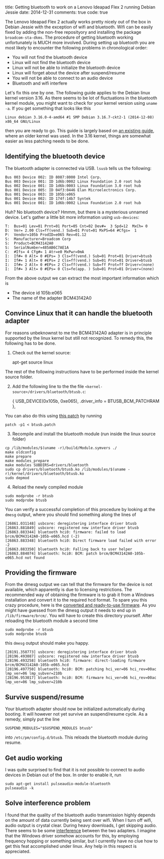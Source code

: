 title: Getting bluetooth to work on a Lenovo Ideapad Flex 2 running Debian Jessie
date: 2014-12-31
comments: true
code: true

The Lenovo Ideapad Flex 2 actually works pretty nicely out of the box in Debian Jessie with the exception of wifi and bluetooth.
Wifi can be easily fixed by adding the non-free reposityory and installing the package ``broadcom-sta-dkms``.
The procedure of getting bluetooth working unfortunately is MUCH more involved.
During setting up bluetooth you are most likely to encounter the following problems in chronological order:

* You will not find the bluetooth device
* Linux will not find the bluetooth device
* Linux will not be able to initialize the bluetooth device
* Linux will forget about the device after suspend/resume
* You will not be able to connect to an audio device
* Bluetooth and wifi interfere

Let's fix this one by one.
The following guide applies to the Debian linux kernel version 3.16.
As there seems to be lot of fluctuations in the bluetooth kernel module,
you might want to check for your kernel version using ``uname -a``.
If you get something that looks like this

```
Linux debian 3.16.0-4-amd64 #1 SMP Debian 3.16.7-ckt2-1 (2014-12-08) x86_64 GNU/Linux
```

then you are ready to go.
This guide is largely based on [an existing guide][1], where an older kernel was used.
In the 3.16 kernel, things are somewhat easier as less patching needs to be done.

## Identifying the bluetooth device

The bluetooth adapter is connected via USB. ``lsusb`` tells us the following:

```
Bus 003 Device 002: ID 8087:8000 Intel Corp. 
Bus 003 Device 001: ID 1d6b:0002 Linux Foundation 2.0 root hub
Bus 002 Device 001: ID 1d6b:0003 Linux Foundation 3.0 root hub
Bus 001 Device 005: ID 04f3:0446 Elan Microelectronics Corp. 
Bus 001 Device 003: ID 105b:e065  
Bus 001 Device 002: ID 174f:14b7 Syntek 
Bus 001 Device 001: ID 1d6b:0002 Linux Foundation 2.0 root hub
```

Huh? No bluetooth device? Hmmm, but there is a mysterious unnamed device.
Let's gather a little bit more information using ``usb-devices``:

```
T:  Bus=01 Lev=01 Prnt=01 Port=05 Cnt=02 Dev#=  3 Spd=12  MxCh= 0
D:  Ver= 2.00 Cls=ff(vend.) Sub=01 Prot=01 MxPS=64 #Cfgs=  1
P:  Vendor=105b ProdID=e065 Rev=01.12
S:  Manufacturer=Broadcom Corp
S:  Product=BCM43142A0
S:  SerialNumber=485AB6C7AE1A
C:  #Ifs= 4 Cfg#= 1 Atr=e0 MxPwr=0mA
I:  If#= 0 Alt= 0 #EPs= 3 Cls=ff(vend.) Sub=01 Prot=01 Driver=btusb
I:  If#= 1 Alt= 0 #EPs= 2 Cls=ff(vend.) Sub=01 Prot=01 Driver=btusb
I:  If#= 2 Alt= 0 #EPs= 2 Cls=ff(vend.) Sub=ff Prot=ff Driver=(none)
I:  If#= 3 Alt= 0 #EPs= 0 Cls=fe(app. ) Sub=01 Prot=01 Driver=(none)
```

From the above output we can extract the most important information which is

* The device id 105b:e065
* The name of the adapter BCM43142A0

## Convince Linux that it can handle the bluetooth adapter

For reasons unbeknownst to me the BCM43142A0 adapter is in principle supported by the linux kernel
but still not recognized.
To remedy this, the following has to be done.

1) Check out the kernel source:

    apt-get source linux

The rest of the following instructions have to be performed inside the kernel source folder.

2) Add the following line to the the file ``<kernel-source>/drivers/bluetooth/btusb.c``:

    { USB_DEVICE(0x105b, 0xe065), .driver_info = BTUSB_BCM_PATCHRAM },

You can also do this using [this patch](btusb.patch) by running

```
patch -p1 < btusb.patch
```

3) Recompile and install the bluetooth module (run inside the linux source folder)

```
cp /lib/modules/$(uname -r)/build/Module.symvers ./
make oldconfig
make prepare
make modules_prepare
make modules SUBDIRS=drivers/bluetooth
sudo cp drivers/bluetooth/btusb.ko /lib/modules/$(uname -r)/kernel/drivers/bluetooth/btusb.ko
sudo depmod
```

4) Reload the newly compiled module

```
sudo modprobe -r btusb
sudo modprobe btusb
```

You can verify a successful completion of this procedure by looking at the ``dmesg`` output,
where you should find something along the lines of

```
[26861.031148] usbcore: deregistering interface driver btusb
[26863.881849] usbcore: registered new interface driver btusb
[26863.883344] bluetooth hci0: firmware: failed to load brcm/BCM43142A0-105b-e065.hcd (-2)
[26863.883348] bluetooth hci0: Direct firmware load failed with error -2
[26863.883350] bluetooth hci0: Falling back to user helper
[26863.884074] bluetooth: hci0: BCM: patch brcm/BCM43142A0-105b-e065.hcd not found
```

## Providing the firmware
From the dmesg output we can tell that the firmware for the device is not available,
which apparently is due to licensing restrictions.
The recommended way of obtaining the firmware is to grab it from a Windows installation
and convert it to the required hcd format.
To spare you this crazy procedure, here is the [converted and ready-to-use firmware](BCM43142A0-105b-e065.hcd).
As you might have guessed from the dmesg output it needs to end up in ``/lib/firmware/brcm/``.
You will have to create this directory yourself.
After reloading the bluetooth module a second time

```
sudo modprobe -r btusb
sudo modprobe btusb
```

this ``dmesg`` output should make you happy.

```
[28191.358773] usbcore: deregistering interface driver btusb
[28196.493087] usbcore: registered new interface driver btusb
[28196.493258] bluetooth hci0: firmware: direct-loading firmware brcm/BCM43142A0-105b-e065.hcd
[28196.497750] bluetooth: hci0: BCM: patching hci_ver=06 hci_rev=00ac lmp_ver=06 lmp_subver=210b
[28196.953017] bluetooth: hci0: BCM: firmware hci_ver=06 hci_rev=00ac lmp_ver=06 lmp_subver=210b
```

## Survive suspend/resume

Your bluetooth adapter should now be initialized automatically during booting.
It will however not yet survive an suspend/resume cycle.
As a remedy, simply put the line

```
SUSPEND_MODULES="$SUSPEND_MODULES btusb"
```

into ``/etc/pm/config.d/btusb``.
This reloads the bluetooth module during resume.

## Get audio working

I was quite surprised to find that it is not possible to connect to audio devices in Debian out of the box.
In order to enable it, run

```
sudo apt-get install pulseaudio-module-bluetooth
pulseaudio -k
```

## Solve interference problem

I found that the quality of the bluetooth audio transmission highly depends
on the amount of data currently being sent over wifi.
When I turn off wifi, audio output is crystal clear.
During heavy downloads, I get skipping audio.
There seems to be some [interference][2] between the two adapters.
I imagine that the Windows driver somehow accounts for this,
by employing frequency hopping or something similar,
but I currently have no clue how to get this feat accomplished under linux.
Any help in this respect is appreciated.

[1]: http://dhanar10.blogspot.co.at/2014/05/bcm43142-bluetooth-getting-it-to-work.html
[2]: http://en.wikipedia.org/wiki/Electromagnetic_interference_at_2.4_GHz#Bluetooth

